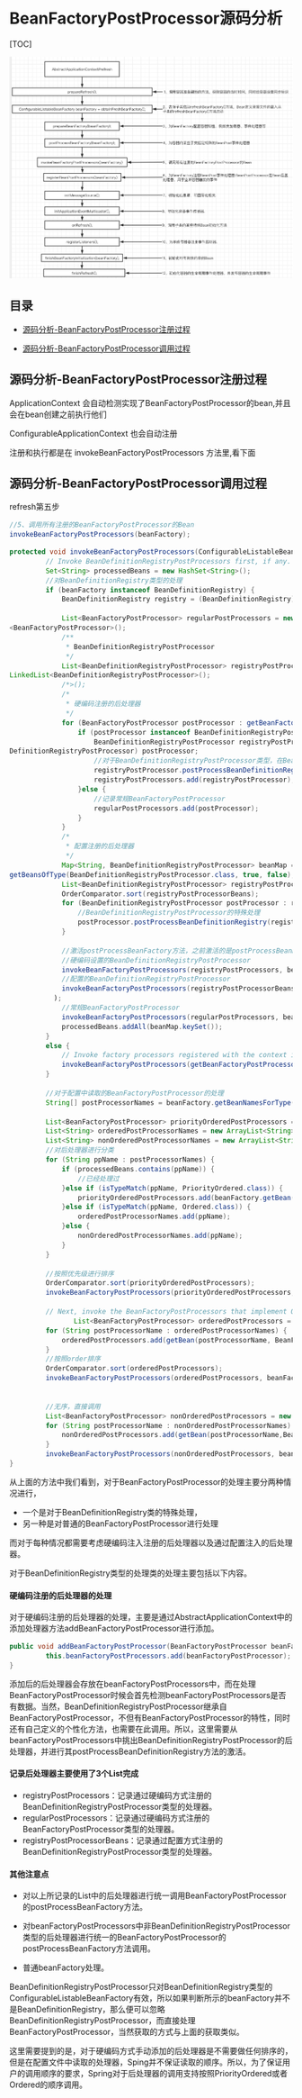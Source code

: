 # BeanFactoryPostProcessor源码分析

[TOC]

![image-20201007151953236](../../assets/image-20201007151953236.png)

## 目录

- [源码分析-BeanFactoryPostProcessor注册过程](#源码分析-BeanFactoryPostProcessor注册过程)

- [源码分析-BeanFactoryPostProcessor调用过程](#源码分析-BeanFactoryPostProcessor调用过程)

## 源码分析-BeanFactoryPostProcessor注册过程

ApplicationContext 会自动检测实现了BeanFactoryPostProcessor的bean,并且会在bean创建之前执行他们

ConfigurableApplicationContext 也会自动注册

注册和执行都是在 invokeBeanFactoryPostProcessors 方法里,看下面

## 源码分析-BeanFactoryPostProcessor调用过程

refresh第五步

```java
//5、调用所有注册的BeanFactoryPostProcessor的Bean
invokeBeanFactoryPostProcessors(beanFactory);
```

```java
protected void invokeBeanFactoryPostProcessors(ConfigurableListableBeanFactory beanFactory) {
         // Invoke BeanDefinitionRegistryPostProcessors first, if any.
         Set<String> processedBeans = new HashSet<String>();
         //对BeanDefinitionRegistry类型的处理
         if (beanFactory instanceof BeanDefinitionRegistry) {
             BeanDefinitionRegistry registry = (BeanDefinitionRegistry) beanFactory;

             List<BeanFactoryPostProcessor> regularPostProcessors = new LinkedList   
<BeanFactoryPostProcessor>();
             /**
              * BeanDefinitionRegistryPostProcessor
              */
             List<BeanDefinitionRegistryPostProcessor> registryPostProcessors = new   
LinkedList<BeanDefinitionRegistryPostProcessor>();
             /*>();
             /*
              * 硬编码注册的后处理器
              */
             for (BeanFactoryPostProcessor postProcessor : getBeanFactoryPostProcessors()) {
                 if (postProcessor instanceof BeanDefinitionRegistryPostProcessor) {
                     BeanDefinitionRegistryPostProcessor registryPostProcessor =(Bean   
DefinitionRegistryPostProcessor) postProcessor;
                     //对于BeanDefinitionRegistryPostProcessor类型，在BeanFactoryPostProcessor的基础上还有自己定义的方法，需要先调用
                     registryPostProcessor.postProcessBeanDefinitionRegistry(registry);
                     registryPostProcessors.add(registryPostProcessor);
                 }else {
                     //记录常规BeanFactoryPostProcessor
                     regularPostProcessors.add(postProcessor);
                 }
             }
             /*
              * 配置注册的后处理器
              */
             Map<String, BeanDefinitionRegistryPostProcessor> beanMap = beanFactory.   
getBeansOfType(BeanDefinitionRegistryPostProcessor.class, true, false);
             List<BeanDefinitionRegistryPostProcessor> registryPostProcessorBeans =     new ArrayList<BeanDefinitionRegistryPostProcessor>(beanMap.values());
             OrderComparator.sort(registryPostProcessorBeans);
             for (BeanDefinitionRegistryPostProcessor postProcessor : registryPostProcessorBeans) {
                 //BeanDefinitionRegistryPostProcessor的特殊处理
                 postProcessor.postProcessBeanDefinitionRegistry(registry);
             }

             //激活postProcessBeanFactory方法，之前激活的是postProcessBeanDefinitionRegistry
             //硬编码设置的BeanDefinitionRegistryPostProcessor
             invokeBeanFactoryPostProcessors(registryPostProcessors, beanFactory);
             //配置的BeanDefinitionRegistryPostProcessor
             invokeBeanFactoryPostProcessors(registryPostProcessorBeans, beanFactory);
           );
             //常规BeanFactoryPostProcessor
             invokeBeanFactoryPostProcessors(regularPostProcessors, beanFactory);
             processedBeans.addAll(beanMap.keySet());
         }
         else {
             // Invoke factory processors registered with the context instance.
             invokeBeanFactoryPostProcessors(getBeanFactoryPostProcessors(), beanFactory);
         }

         //对于配置中读取的BeanFactoryPostProcessor的处理
         String[] postProcessorNames = beanFactory.getBeanNamesForType(BeanFactoryPost Processor.class, true, false);

         List<BeanFactoryPostProcessor> priorityOrderedPostProcessors = new ArrayList <BeanFactoryPostProcessor>();
         List<String> orderedPostProcessorNames = new ArrayList<String>();
         List<String> nonOrderedPostProcessorNames = new ArrayList<String>();
         //对后处理器进行分类
         for (String ppName : postProcessorNames) {
             if (processedBeans.contains(ppName)) {
                 //已经处理过
             }else if (isTypeMatch(ppName, PriorityOrdered.class)) {
                 priorityOrderedPostProcessors.add(beanFactory.getBean(ppName, BeanFactoryPostProcessor.class));
             }else if (isTypeMatch(ppName, Ordered.class)) {
                 orderedPostProcessorNames.add(ppName);
             }else {
                 nonOrderedPostProcessorNames.add(ppName);
             }
         }

         //按照优先级进行排序
         OrderComparator.sort(priorityOrderedPostProcessors);
         invokeBeanFactoryPostProcessors(priorityOrderedPostProcessors, beanFactory);

         // Next, invoke the BeanFactoryPostProcessors that implement Ordered.
  				List<BeanFactoryPostProcessor> orderedPostProcessors = new ArrayList<BeanFactory PostProcessor>();
         for (String postProcessorName : orderedPostProcessorNames) {
             orderedPostProcessors.add(getBean(postProcessorName, BeanFactoryPostProcessor. class));
         }
         //按照order排序
         OrderComparator.sort(orderedPostProcessors);
         invokeBeanFactoryPostProcessors(orderedPostProcessors, beanFactory);


         //无序，直接调用
         List<BeanFactoryPostProcessor> nonOrderedPostProcessors = new ArrayList<BeanFactoryPostProcessor>();
         for (String postProcessorName : nonOrderedPostProcessorNames) {
             nonOrderedPostProcessors.add(getBean(postProcessorName,BeanFactoryPostProcessor.class));
         }
         invokeBeanFactoryPostProcessors(nonOrderedPostProcessors, beanFactory);
}
```

从上面的方法中我们看到，对于BeanFactoryPostProcessor的处理主要分两种情况进行，

- 一个是对于BeanDefinitionRegistry类的特殊处理，
- 另一种是对普通的BeanFactoryPostProcessor进行处理

而对于每种情况都需要考虑硬编码注入注册的后处理器以及通过配置注入的后处理器。

对于BeanDefinitionRegistry类型的处理类的处理主要包括以下内容。

#### 硬编码注册的后处理器的处理

对于硬编码注册的后处理器的处理，主要是通过AbstractApplicationContext中的添加处理器方法addBeanFactoryPostProcessor进行添加。

```java
public void addBeanFactoryPostProcessor(BeanFactoryPostProcessor beanFactoryPostProcessor) {
         this.beanFactoryPostProcessors.add(beanFactoryPostProcessor);
}
```

添加后的后处理器会存放在beanFactoryPostProcessors中，而在处理BeanFactoryPostProcessor时候会首先检测beanFactoryPostProcessors是否有数据。当然，BeanDefinitionRegistryPostProcessor继承自BeanFactoryPostProcessor，不但有BeanFactoryPostProcessor的特性，同时还有自己定义的个性化方法，也需要在此调用。所以，这里需要从beanFactoryPostProcessors中挑出BeanDefinitionRegistryPostProcessor的后处理器，并进行其postProcessBeanDefinitionRegistry方法的激活。

#### 记录后处理器主要使用了3个List完成

- registryPostProcessors：记录通过硬编码方式注册的BeanDefinitionRegistryPostProcessor类型的处理器。
- regularPostProcessors：记录通过硬编码方式注册的BeanFactoryPostProcessor类型的处理器。
- registryPostProcessorBeans：记录通过配置方式注册的BeanDefinitionRegistryPostProcessor类型的处理器。

#### 其他注意点

- 对以上所记录的List中的后处理器进行统一调用BeanFactoryPostProcessor的postProcessBeanFactory方法。

- 对beanFactoryPostProcessors中非BeanDefinitionRegistryPostProcessor类型的后处理器进行统一的BeanFactoryPostProcessor的postProcessBeanFactory方法调用。

- 普通beanFactory处理。

BeanDefinitionRegistryPostProcessor只对BeanDefinitionRegistry类型的ConfigurableListableBeanFactory有效，所以如果判断所示的beanFactory并不是BeanDefinitionRegistry，那么便可以忽略BeanDefinitionRegistryPostProcessor，而直接处理BeanFactoryPostProcessor，当然获取的方式与上面的获取类似。

这里需要提到的是，对于硬编码方式手动添加的后处理器是不需要做任何排序的，但是在配置文件中读取的处理器，Sping并不保证读取的顺序。所以，为了保证用户的调用顺序的要求，Spring对于后处理器的调用支持按照PriorityOrdered或者Ordered的顺序调用。

